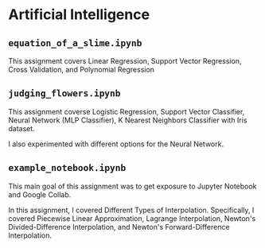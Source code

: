 # Artificial Intelligence

## `equation_of_a_slime.ipynb`

This assignment covers Linear Regression, Support Vector Regression, Cross Validation, and Polynomial Regression

## `judging_flowers.ipynb`

This assignment coverse Logistic Regression, Support Vector Classifier, Neural Network (MLP Classifier), K Nearest Neighbors Classifier with Iris dataset.

I also experimented with different options for the Neural Network.

## `example_notebook.ipynb`

This main goal of this assignment was to get exposure to Jupyter Notebook and Google Collab.

In this assignment, I covered Different Types of Interpolation. Specifically, I covered Piecewise Linear Approximation, Lagrange Interpolation, Newton's Divided-Difference Interpolation, and Newton's Forward-Difference Interpolation.
